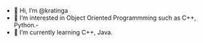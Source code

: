 - 👋 Hi, I’m @kratinga
- 👀 I’m interested in Object Oriented Programmming such as C++, Python.-
- 🌱 I’m currently learning C++, Java.

<!---
kratinga/kratinga is a ✨ special ✨ repository because its `README.md` (this file) appears on your GitHub profile.
You can click the Preview link to take a look at your changes.
--->

